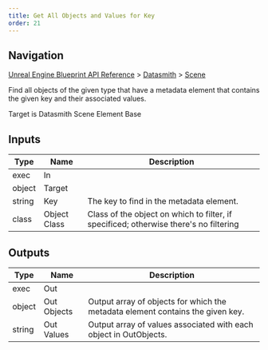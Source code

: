 ```yaml
---
title: Get All Objects and Values for Key
order: 21
---
```

## Navigation

[Unreal Engine Blueprint API Reference](https://dev.epicgames.com/documentation/en-us/unreal-engine/BlueprintAPI) > [Datasmith](https://dev.epicgames.com/documentation/en-us/unreal-engine/BlueprintAPI/Datasmith) > [Scene](https://dev.epicgames.com/documentation/en-us/unreal-engine/BlueprintAPI/Datasmith/Scene)

Find all objects of the given type that have a metadata element that contains the given key and their associated values.

Target is Datasmith Scene Element Base

## Inputs

| Type | Name | Description |
| --- | --- | --- |
| exec | In |  |
| object | Target |  |
| string | Key | The key to find in the metadata element. |
| class | Object Class | Class of the object on which to filter, if specificed; otherwise there's no filtering |

## Outputs

| Type | Name | Description |
| --- | --- | --- |
| exec | Out |  |
| object | Out Objects | Output array of objects for which the metadata element contains the given key. |
| string | Out Values | Output array of values associated with each object in OutObjects. |
